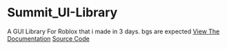 # Summit_UI-Library
A GUI Library For Roblox that i made in 3 days. bgs are expected
[View The Documentation](main/Documentation.md)
[Source Code](main/source.lua)
